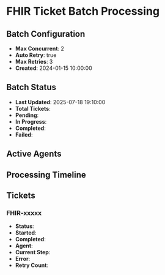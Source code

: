 # FHIR Ticket Batch Processing

## Batch Configuration
- **Max Concurrent**: 2
- **Auto Retry**: true
- **Max Retries**: 3
- **Created**: 2024-01-15 10:00:00

## Batch Status
- **Last Updated**: 2025-07-18 19:10:00
- **Total Tickets**: 
- **Pending**: 
- **In Progress**: 
- **Completed**: 
- **Failed**: 

## Active Agents

## Processing Timeline

## Tickets

### FHIR-xxxxx
- **Status**: 
- **Started**:
- **Completed**: 
- **Agent**: 
- **Current Step**: 
- **Error**:
- **Retry Count**: 

